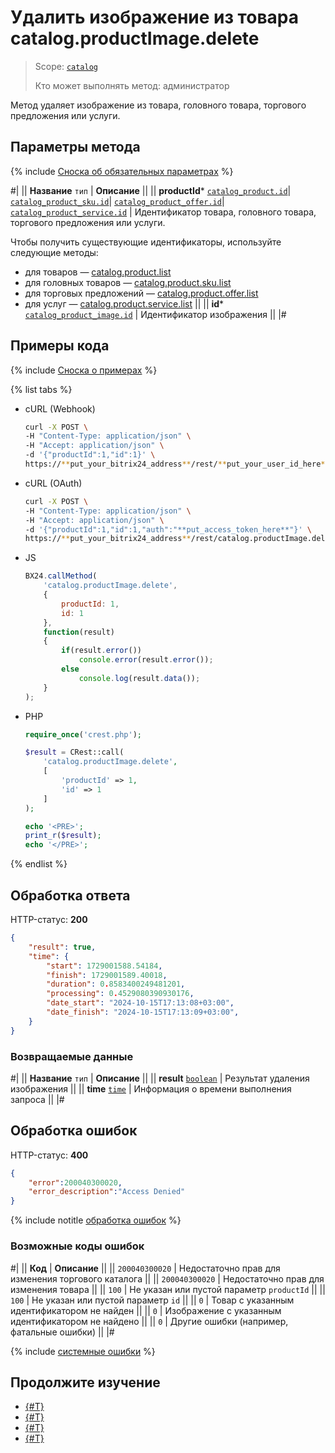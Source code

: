 # Удалить изображение из товара catalog.productImage.delete

> Scope: [`catalog`](../../scopes/permissions.md)
>
> Кто может выполнять метод: администратор

Метод удаляет изображение из товара, головного товара, торгового предложения или услуги.

## Параметры метода

{% include [Сноска об обязательных параметрах](../../../_includes/required.md) %}

#|
|| **Название**
`тип` | **Описание** ||
|| **productId***
[`catalog_product.id`](../data-types.md#catalog_product)\|
[`catalog_product_sku.id`](../data-types.md#catalog_product_sku)\|
[`catalog_product_offer.id`](../data-types.md#catalog_product_offer)\|
[`catalog_product_service.id`](../data-types.md#catalog_product_service) | Идентификатор товара, головного товара, торгового предложения или услуги.

Чтобы получить существующие идентификаторы, используйте следующие методы:
- для товаров — [catalog.product.list](../product/catalog-product-list.md)
- для головных товаров — [catalog.product.sku.list](../product/sku/catalog-product-sku-list.md)
- для торговых предложений — [catalog.product.offer.list](../product/offer/catalog-product-offer-list.md)
- для услуг — [catalog.product.service.list](../product/service/catalog-product-service-list.md)
||
|| **id***
[`catalog_product_image.id`](../data-types.md#catalog_product_image) | Идентификатор изображения ||
|#

## Примеры кода

{% include [Сноска о примерах](../../../_includes/examples.md) %}

{% list tabs %}

- cURL (Webhook)

    ```bash
    curl -X POST \
    -H "Content-Type: application/json" \
    -H "Accept: application/json" \
    -d '{"productId":1,"id":1}' \
    https://**put_your_bitrix24_address**/rest/**put_your_user_id_here**/**put_your_webbhook_here**/catalog.productImage.delete
    ```

- cURL (OAuth)

    ```bash
    curl -X POST \
    -H "Content-Type: application/json" \
    -H "Accept: application/json" \
    -d '{"productId":1,"id":1,"auth":"**put_access_token_here**"}' \
    https://**put_your_bitrix24_address**/rest/catalog.productImage.delete
    ```

- JS

    ```js
    BX24.callMethod(
        'catalog.productImage.delete',
        {
            productId: 1,
            id: 1
        },
        function(result)
        {
            if(result.error())
                console.error(result.error());
            else
                console.log(result.data());
        }
    );
    ```

- PHP

    ```php
    require_once('crest.php');

    $result = CRest::call(
        'catalog.productImage.delete',
        [
            'productId' => 1,
            'id' => 1
        ]
    );

    echo '<PRE>';
    print_r($result);
    echo '</PRE>';
    ```

{% endlist %}

## Обработка ответа

HTTP-статус: **200**

```json
{
    "result": true,
    "time": {
        "start": 1729001588.54184,
        "finish": 1729001589.40018,
        "duration": 0.8583400249481201,
        "processing": 0.4529080390930176,
        "date_start": "2024-10-15T17:13:08+03:00",
        "date_finish": "2024-10-15T17:13:09+03:00",
    }
}
```

### Возвращаемые данные

#|
|| **Название**
`тип` | **Описание** ||
|| **result**
[`boolean`](../../data-types.md) | Результат удаления изображения ||
|| **time**
[`time`](../../data-types.md#time) | Информация о времени выполнения запроса ||
|#

## Обработка ошибок

HTTP-статус: **400**

```json
{	
    "error":200040300020,
    "error_description":"Access Denied"
}
```

{% include notitle [обработка ошибок](../../../_includes/error-info.md) %}

### Возможные коды ошибок

#|
|| **Код** | **Описание** ||
|| `200040300020` | Недостаточно прав для изменения торгового каталога
||
|| `200040300020` | Недостаточно прав для изменения товара
||
|| `100` | Не указан или пустой параметр `productId`
||
|| `100` | Не указан или пустой параметр `id`
|| 
|| `0` | Товар с указанным идентификатором не найден
|| 
|| `0` | Изображение с указанным идентификатором не найдено
|| 
|| `0` | Другие ошибки (например, фатальные ошибки)
|| 
|#

{% include [системные ошибки](../../../_includes/system-errors.md) %}

## Продолжите изучение 

- [{#T}](./catalog-product-image-add.md)
- [{#T}](./catalog-product-image-get.md)
- [{#T}](./catalog-product-image-list.md)
- [{#T}](./catalog-product-image-get-fields.md)
